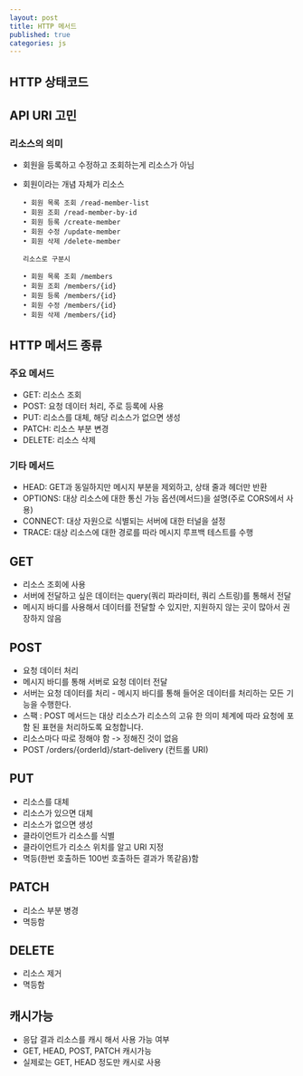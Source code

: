```yaml
---
layout: post
title: HTTP 메서드
published: true
categories: js
---
```

## HTTP 상태코드
## API URI 고민
### 리소스의 의미
- 회원을 등록하고 수정하고 조회하는게 리소스가 아님
- 회원이라는 개념 자체가 리소스


	  • 회원 목록 조회 /read-member-list
      • 회원 조회 /read-member-by-id
      • 회원 등록 /create-member
      • 회원 수정 /update-member
      • 회원 삭제 /delete-member
      
      리소스로 구분시
      
	  • 회원 목록 조회 /members
	  • 회원 조회 /members/{id}
 	  • 회원 등록 /members/{id}
	  • 회원 수정 /members/{id}
	  • 회원 삭제 /members/{id}

## HTTP 메서드 종류
### 주요 메서드
- GET: 리소스 조회
- POST: 요청 데이터 처리, 주로 등록에 사용
- PUT: 리소스를 대체, 해당 리소스가 없으면 생성
- PATCH: 리소스 부분 변경
- DELETE: 리소스 삭제

### 기타 메서드
- HEAD: GET과 동일하지만 메시지 부분을 제외하고, 상태 줄과 헤더만 반환
- OPTIONS: 대상 리소스에 대한 통신 가능 옵션(메서드)을 설명(주로 CORS에서 사용)
- CONNECT: 대상 자원으로 식별되는 서버에 대한 터널을 설정
- TRACE: 대상 리소스에 대한 경로를 따라 메시지 루프백 테스트를 수행

## GET
- 리소스 조회에 사용
- 서버에 전달하고 싶은 데이터는 query(쿼리 파라미터, 쿼리 스트링)를 통해서 전달
- 메시지 바디를 사용해서 데이터를 전달할 수 있지만, 지원하지 않는 곳이 많아서 권장하지 않음

## POST
- 요청 데이터 처리
- 메시지 바디를 통해 서버로 요청 데이터 전달
- 서버는 요청 데이터를 처리 - 메시지 바디를 통해 들어온 데이터를 처리하는 모든 기능을 수행한다.
- 스팩 : POST 메서드는 대상 리소스가 리소스의 고유 한 의미 체계에 따라 요청에 포함 된 표현을 처리하도록 요청합니다.
- 리소스마다 따로 정해야 함 -> 정해진 것이 없음
- POST /orders/{orderId}/start-delivery (컨트롤 URI)

## PUT
- 리소스를 대체
- 리소스가 있으면 대체
- 리소스가 없으면 생성
- 클라이언트가 리소스를 식별
- 클라이언트가 리소스 위치를 알고 URI 지정
- 멱등(한번 호출하든 100번 호출하든 결과가 똑같음)함

## PATCH
- 리소스 부분 병경
- 멱등함

## DELETE
- 리소스 제거
- 멱등함

## 캐시가능
- 응답 결과 리소스를 캐시 해서 사용 가능 여부
- GET, HEAD, POST, PATCH 캐시가능
- 실제로는 GET, HEAD 정도만 캐시로 사용

